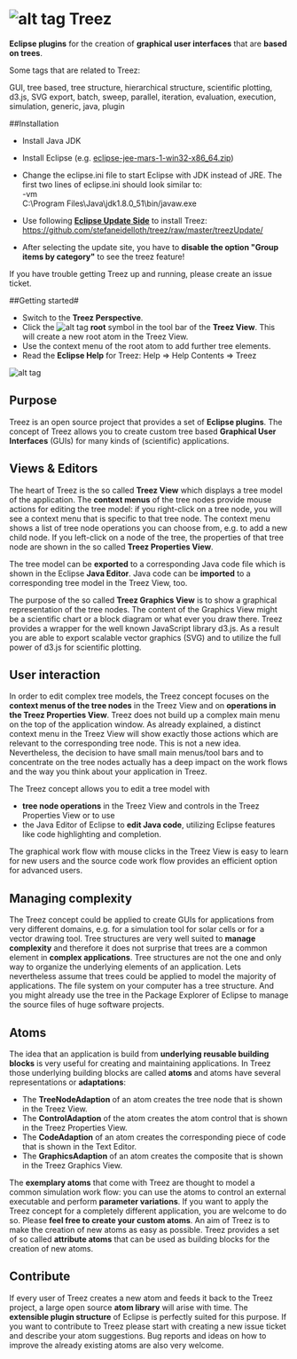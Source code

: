 # ![alt tag](https://github.com/stefaneidelloth/treez/blob/master/treez.png) Treez

**Eclipse plugins** for the creation of **graphical user interfaces** that are **based on trees**.

Some tags that are related to Treez:

GUI, tree based, tree structure, hierarchical structure, scientific plotting, d3.js, SVG export, batch, sweep, parallel, iteration, evaluation, execution, simulation, generic, java, plugin

##Installation

* Install Java JDK
* Install Eclipse (e.g. [eclipse-jee-mars-1-win32-x86_64.zip](https://www.eclipse.org/downloads/download.php?file=/technology/epp/downloads/release/mars/1/eclipse-jee-mars-1-win32-x86_64.zip))
* Change the eclipse.ini file to start Eclipse with JDK instead of JRE. The first two lines of eclipse.ini should look similar to:<br>
-vm<br>
C:\Program Files\Java\jdk1.8.0_51\bin/javaw.exe

* Use following [**Eclipse Update Side**](http://www.vogella.com/tutorials/Eclipse/article.html#plugin_installation) to install Treez:  
https://github.com/stefaneidelloth/treez/raw/master/treezUpdate/
* After selecting the update site, you have to **disable the option "Group items by category"** to see the treez feature!

If you have trouble getting Treez up and running, please create an issue ticket. 

##Getting started#

* Switch to the **Treez Perspective**.
* Click the ![alt tag](https://github.com/stefaneidelloth/treez/blob/master/treezCore/icons/root.png) **root** symbol in the tool bar of the **Treez View**. This will create a new root atom in the Treez View.
* Use the context menu of the root atom to add further tree elements. 
* Read the **Eclipse Help** for Treez: Help => Help Contents => Treez 


![alt tag](https://github.com/stefaneidelloth/treez/blob/master/Treez_Screenshot.png)

## Purpose

Treez is an open source project that provides a set of **Eclipse plugins**. The concept of Treez allows you to create custom tree based **Graphical User Interfaces** (GUIs) for many kinds of (scientific) applications.  

## Views & Editors

The heart of Treez is the so called **Treez View** which displays a tree model of the application. The **context menus** of the tree nodes provide mouse actions for editing the tree model: if you right-click on a tree node, you will see a context menu that is specific to that tree node. The context menu shows a list of tree node operations you can choose from, e.g. to add a new child node. If you left-click on a node of the tree, the properties of that tree node are shown in the so called **Treez Properties View**. 

The tree model can be **exported** to a corresponding Java code file which is shown in the Eclipse **Java Editor**. Java code can be **imported** to a corresponding tree model in the Treez View, too. 

The purpose of the so called **Treez Graphics View** is to show a graphical representation of the tree nodes. The content of the Graphics View might be a scientific chart or a block diagram or what ever you draw there. Treez provides a wrapper for the well known JavaScript library d3.js. As a result you are able to export scalable vector graphics (SVG) and to utilize the full power of d3.js for scientific plotting.  
	
## User interaction

In order to edit complex tree models, the Treez concept focuses on the **context menus of the tree nodes** in the Treez View and on **operations in the Treez Properties View**. Treez does not build up a complex main menu on the top of the application window. As already explained, a distinct context menu in the Treez View will show exactly those actions which are relevant to the corresponding tree node. This is not a new idea. Nevertheless, the decision to have small main menus/tool bars and to concentrate on the tree nodes actually has a deep impact on the work flows and the way you think about your application in Treez. 

The Treez concept allows you to edit a tree model with 

* **tree node operations** in the Treez View and controls in the Treez Properties View or to use
* the Java Editor of Eclipse to **edit Java code**, utilizing Eclipse features like code highlighting and completion.

The graphical work flow with mouse clicks in the Treez View is easy to learn for new users and the source code work flow provides an efficient option for advanced users. 

## Managing complexity

The Treez concept could be applied to create GUIs for applications from very different domains, e.g. for a simulation tool for solar cells or for a vector drawing tool. Tree structures are very well suited to **manage complexity** and therefore it does not surprise that trees are a common element in **complex applications**. Tree structures are not the one and only way to organize the underlying elements of an application. Lets nevertheless assume that trees could be applied to model the majority of applications. The file system on your computer has a tree structure. And you might already use the tree in the Package Explorer of Eclipse to manage the source files of huge software projects. 

## Atoms

The idea that an application is build from **underlying reusable building blocks** is very useful for creating and maintaining applications. In Treez those underlying building blocks are called **atoms** and atoms have several representations or **adaptations**:

* The **TreeNodeAdaption** of an atom creates the tree node that is shown in the Treez View.
* The **ControlAdaption** of the atom creates the atom control that is shown in the Treez Properties View. 
* The **CodeAdaption** of an atom creates the corresponding piece of code that is shown in the Text Editor. 
* The **GraphicsAdaption** of an atom creates the composite that is shown in the Treez Graphics View. 

The **exemplary atoms** that come with Treez are thought to model a common simulation work flow: you can use the atoms to control an external executable and perform **parameter variations**. If you want to apply the Treez concept for a completely different application, you are welcome to do so. Please **feel free to create your custom atoms**. An aim of Treez is to make the creation of new atoms as easy as possible. Treez provides a set of so called **attribute atoms** that can be used as building blocks for the creation of new atoms. 

## Contribute

If every user of Treez creates a new atom and feeds it back to the Treez project, a large open source **atom library** will arise with time. The **extensible plugin structure** of Eclipse is perfectly suited for this purpose. If you want to contribute to Treez please start with creating a new issue ticket and describe your atom suggestions. Bug reports and ideas on how to improve the already existing atoms are also very welcome.  

